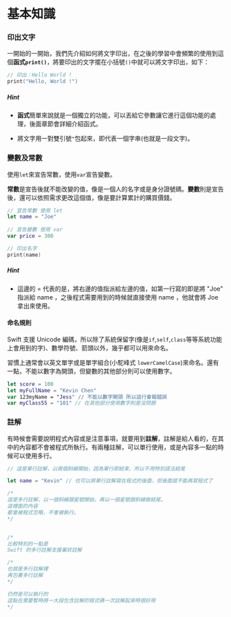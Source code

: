 # 基本知識

### 印出文字

一開始的一開始，我們先介紹如何將文字印出，在之後的學習中會頻繁的使用到這個**函式`print()`**，將要印出的文字擺在小括號`()`中就可以將文字印出，如下：

```swift
// 印出：Hello World !
print("Hello, World !")

```

##### Hint

- **函式**簡單來說就是一個獨立的功能，可以丟給它參數讓它進行這個功能的處理，後面章節會詳細介紹函式。

-  將文字用一對雙引號`"`包起來，即代表一個字串(也就是一段文字)。


### 變數及常數

使用`let`來宣告常數，使用`var`宣告變數。

**常數**是宣告後就不能改變的值，像是一個人的名字或是身分證號碼。**變數**則是宣告後，還可以依照需求更改這個值，像是要計算累計的購買價錢。

```swift
// 宣告常數 使用 let
let name = "Joe"
    
// 宣告變數 使用 var
var price = 300

// 印出名字
print(name)

```

##### Hint

-  這邊的 = 代表的是，將右邊的值指派給左邊的值，如第一行寫的即是將 "Joe" 指派給 name ，之後程式需要用到的時候就直接使用 name ，他就會將 Joe 拿出來使用。

#### 命名規則

Swift 支援 Unicode 編碼，所以除了系統保留字(像是`if`,`self`,`class`等等系統功能上會用到的字)、數學符號、箭頭以外，幾乎都可以用來命名。

習慣上通常會以英文單字或是單字組合(小駝峰式 `lowerCamelCase`)來命名。還有一點，不能以數字為開頭，但變數的其他部分則可以使用數字。

```swift
let score = 100
let myFullName = "Kevin Chen"
var 123myName = "Jess" // 不能以數字開頭 所以這行會報錯誤
var myClass55 = "101" // 在其他部分使用數字則是沒問題

```


### 註解

有時候會需要說明程式內容或是注意事項，就要用到**註解**，註解是給人看的，在其中的內容都不會被程式所執行。有兩種註解，可以單行使用，或是內容多一點的時候可以使用多行。

```swift
// 這是單行註解，以兩個斜線開始，因為單行即結束，所以不用特別語法結尾

let name = "Kevin" // 也可以將單行註解寫在程式的後面，但後面就不能再寫程式了

/*
這是多行註解，以一個斜線跟星號開始，再以一個星號跟斜線做結尾。
這裡面的內容
都會被程式忽略，不會被執行。
*/


/*
比較特別的一點是
Swift 的多行註解支援巢狀註解

/*
也就是多行註解裡
再包著多行註解
*/

仍然是可以執行的
這點在需要暫時將一大段包含註解的程式碼一次註解起來時很好用
*/

```








